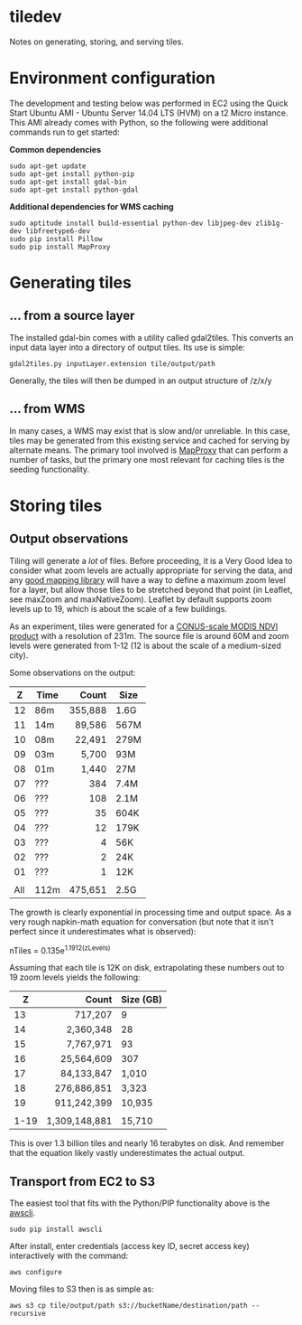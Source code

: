 tiledev
=======
Notes on generating, storing, and serving tiles.

# Environment configuration
The development and testing below was performed in EC2 using the Quick Start Ubuntu AMI - Ubuntu Server 14.04 LTS (HVM) on a t2 Micro instance. This AMI already comes with Python, so the following were additional commands run to get started:

**Common dependencies**
```shell
sudo apt-get update
sudo apt-get install python-pip
sudo apt-get install gdal-bin
sudo apt-get install python-gdal
```

**Additional dependencies for WMS caching**
```shell
sudo aptitude install build-essential python-dev libjpeg-dev zlib1g-dev libfreetype6-dev
sudo pip install Pillow
sudo pip install MapProxy
```

# Generating tiles
## ... from a source layer
The installed gdal-bin comes with a utility called gdal2tiles. This converts an input data layer into a directory of output tiles. Its use is simple: 
```shell
gdal2tiles.py inputLayer.extension tile/output/path
```

Generally, the tiles will then be dumped in an output structure of /z/x/y

## ... from WMS
In many cases, a WMS may exist that is slow and/or unreliable. In this case, tiles may be generated from this existing service and cached for serving by alternate means. The primary tool involved is [MapProxy](http://mapproxy.org/) that can perform a number of tasks, but the primary one most relevant for caching tiles is the seeding functionality.
 

# Storing tiles
## Output observations
Tiling will generate a _lot_ of files. Before proceeding, it is a Very Good Idea to consider what zoom levels are actually appropriate for serving the data, and any [good mapping library](http://leafletjs.com/) will have a way to define a maximum zoom level for a layer, but allow those tiles to be stretched beyond that point (in Leaflet, see maxZoom and maxNativeZoom). Leaflet by default supports zoom levels up to 19, which is about the scale of a few buildings.

As an experiment, tiles were generated for a [CONUS-scale MODIS NDVI product](http://forwarn.forestthreats.org/) with a resolution of 231m. The source file is around 60M and zoom levels were generated from 1-12 (12 is about the scale of a medium-sized city).

Some observations on the output:

| Z  | Time | Count    | Size |
|----|------|---------:|------|
| 12 | 86m  | 355,888  | 1.6G |
| 11 | 14m  | 89,586   | 567M |
| 10 | 08m  | 22,491   | 279M |
| 09 | 03m  | 5,700    | 93M  |
| 08 | 01m  | 1,440    | 27M  |
| 07 | ???  | 384      | 7.4M |
| 06 | ???  | 108      | 2.1M |
| 05 | ???  | 35       | 604K |
| 04 | ???  | 12       | 179K |
| 03 | ???  | 4        | 56K  |
| 02 | ???  | 2        | 24K  |
| 01 | ???  | 1        | 12K  |
|    |      |          |      |
| All |112m | 475,651  | 2.5G |

The growth is clearly exponential in processing time and output space. As a very rough napkin-math equation for conversation (but note that it isn't perfect since it underestimates what is observed):

nTiles = 0.135e<sup>1.1912(zLevels)</sup>

Assuming that each tile is 12K on disk, extrapolating these numbers out to 19 zoom levels yields the following:

| Z  | Count       | Size (GB) |
|----|------------:|-----------|
| 13 | 717,207     | 9         |
| 14 | 2,360,348   | 28        |
| 15 | 7,767,971   | 93        |
| 16 | 25,564,609  | 307       |
| 17 | 84,133,847  | 1,010     |
| 18 | 276,886,851 | 3,323     |
| 19 | 911,242,399 | 10,935    |
|    |             |           |
|1-19|1,309,148,881| 15,710    |

This is over 1.3 billion tiles and nearly 16 terabytes on disk. And remember that the equation likely vastly underestimates the actual output.

## Transport from EC2 to S3
The easiest tool that fits with the Python/PIP functionality above is the [awscli](http://aws.amazon.com/cli/).

```shell
sudo pip install awscli
```
After install, enter credentials (access key ID, secret access key) interactively with the command:
```shell
aws configure
```

Moving files to S3 then is as simple as:
```shell
aws s3 cp tile/output/path s3://bucketName/destination/path --recursive
```
